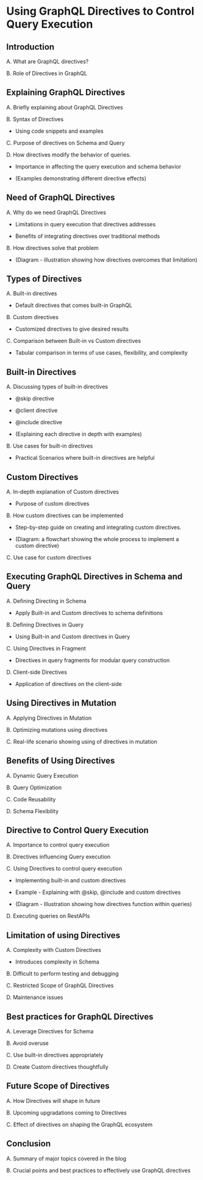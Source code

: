 # Using GraphQL Directives to Control Query Execution

## Introduction

A. What are GraphQL directives?

B. Role of Directives in GraphQL

## Explaining GraphQL Directives

A. Briefly explaining about GraphQL Directives

B. Syntax of Directives

- Using code snippets and examples

C. Purpose of directives on Schema and Query

D. How directives modify the behavior of queries.

- Importance in affecting the query execution and schema behavior

- (Examples demonstrating different directive effects)

## Need of GraphQL Directives

A. Why do we need GraphQL Directives

- Limitations in query execution that directives addresses

- Benefits of integrating directives over traditional methods

B. How directives solve that problem

- (Diagram - illustration showing how directives overcomes that limitation)

## Types of Directives

A. Built-in directives

- Default directives that comes built-in GraphQL

B. Custom directives

- Customized directives to give desired results

C. Comparison between Built-in vs Custom directives

- Tabular comparison in terms of use cases, flexibility, and complexity

## Built-in Directives

A. Discussing types of built-in directives

- @skip directive
- @client directive
- @include directive

- (Explaining each directive in depth with examples)

B. Use cases for built-in directives

- Practical Scenarios where built-in directives are helpful

## Custom Directives

A. In-depth explanation of Custom directives

- Purpose of custom directives

B. How custom directives can be implemented

- Step-by-step guide on creating and integrating custom directives.

- (Diagram: a flowchart showing the whole process to implement a custom directive)

C. Use case for custom directives

## Executing GraphQL Directives in Schema and Query

A. Defining Directing in Schema

- Apply Built-in and Custom directives to schema definitions

B. Defining Directives in Query

- Using Built-in and Custom directives in Query

C. Using Directives in Fragment

- Directives in query fragments for modular query construction

D. Client-side Directives

- Application of directives on the client-side

## Using Directives in Mutation

A. Applying Directives in Mutation

B. Optimizing mutations using directives

C. Real-life scenario showing using of directives in mutation

## Benefits of Using Directives

A. Dynamic Query Execution

B. Query Optimization

C. Code Reusability

D. Schema Flexibility

## Directive to Control Query Execution

A. Importance to control query execution

B. Directives influencing Query execution

C. Using Directives to control query execution

- Implementing built-in and custom directives

- Example - Explaining with @skip, @include and custom directives

- (Diagram - Illustration showing how directives function within queries)

D. Executing queries on RestAPIs

## Limitation of using Directives

A. Complexity with Custom Directives

- Introduces complexity in Schema

B. Difficult to perform testing and debugging

C. Restricted Scope of GraphQL Directives

D. Maintenance issues

## Best practices for GraphQL Directives

A. Leverage Directives for Schema

B. Avoid overuse

C. Use built-in directives appropriately

D. Create Custom directives thoughtfully

## Future Scope of Directives

A. How Directives will shape in future

B. Upcoming upgradations coming to Directives

C. Effect of directives on shaping the GraphQL ecosystem

## Conclusion

A. Summary of major topics covered in the blog

B. Crucial points and best practices to effectively use GraphQL directives
